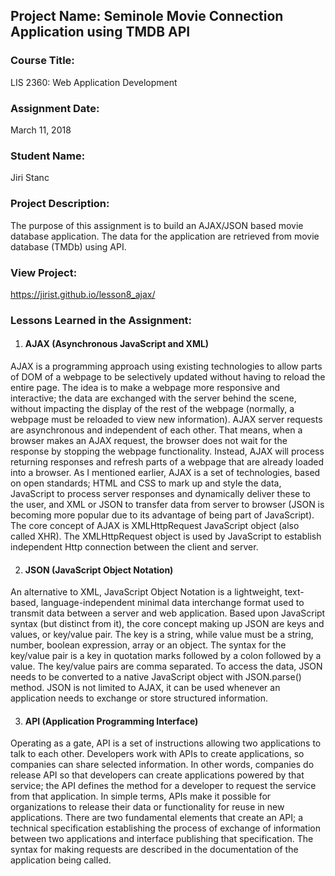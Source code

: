 ## Project Name:  Seminole Movie Connection Application using TMDB API

### Course Title:
LIS 2360:  Web Application Development

### Assignment Date:  
March 11, 2018

### Student Name:  
Jiri Stanc

### Project Description:
The purpose of this assignment is to build an AJAX/JSON based movie database application. The data for the application are retrieved from movie database (TMDb) using API.

### View Project:
https://jirist.github.io/lesson8_ajax/

### Lessons Learned in the Assignment:
1. #### AJAX (Asynchronous JavaScript and XML)

AJAX is a programming approach using existing technologies to allow parts of DOM of a webpage to be selectively updated without having to reload the entire page. The idea is to make a webpage more responsive and interactive; the data are exchanged with the server behind the scene, without impacting the display of the rest of the webpage (normally, a webpage must be reloaded to view new information). AJAX server requests are asynchronous and independent of each other. That means, when a browser makes an AJAX request, the browser does not wait for the response by stopping the webpage functionality. Instead, AJAX will process returning responses and refresh parts of a webpage that are already loaded into a browser. As I mentioned earlier, AJAX is a set of technologies, based on open standards; HTML and CSS to mark up and style the data, JavaScript to process server responses and dynamically deliver these to the user, and XML or JSON to transfer data from server to browser (JSON is becoming more popular due to its advantage of being part of JavaScript). The core concept of AJAX is XMLHttpRequest JavaScript object (also called XHR). The XMLHttpRequest object is used by JavaScript to establish independent Http connection between the client and server.

2. #### JSON (JavaScript Object Notation)

An alternative to XML, JavaScript Object Notation is a lightweight, text-based, language-independent minimal data interchange format used to transmit data between a server and web application. Based upon JavaScript syntax (but distinct from it), the core concept making up JSON are keys and values, or key/value pair. The key is a string, while value must be a string, number, boolean expression, array or an object. The syntax for the key/value pair is a key in quotation marks followed by a colon followed by a value. The key/value pairs are comma separated. To access the data, JSON needs to be converted to a native JavaScript object with JSON.parse() method. JSON is not limited to AJAX, it can be used whenever an application needs to exchange or store structured information.

3. #### API (Application Programming Interface)

Operating as a gate, API is a set of instructions allowing two applications to talk to each other. Developers work with APIs to create applications, so companies can share selected information. In other words, companies do release API so that developers can create applications powered by that service; the API defines the method for a developer to request the service from that application. In simple terms, APIs make it possible for organizations to release their data or functionality for reuse in new applications. There are two fundamental elements that create an API; a technical specification establishing the process of exchange of information between two applications and interface publishing that specification. The syntax for making requests are described in the documentation of the application being called.
